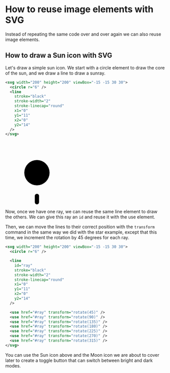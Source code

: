 # How to reuse image elements with SVG

Instead of repeating the same code over and over again we can also reuse image elements.

## How to draw a Sun icon with SVG

Let's draw a simple sun icon. We start with a circle element to draw the core of the sun, and we draw a line to 
draw a sunray.

```svg
<svg width="200" height="200" viewBox="-15 -15 30 30">
  <circle r="6" />
  <line
    stroke="black"
    stroke-width="2"
    stroke-linecap="round"
    x1="0"
    y1="11"
    x2="0"
    y2="14"
  />
</svg>
```

<svg width="200" height="200" viewBox="-15 -15 30 30">
  <circle r="6" />
  <line
    stroke="black"
    stroke-width="2"
    stroke-linecap="round"
    x1="0"
    y1="11"
    x2="0"
    y2="14"
  />
</svg>

Now, once we have one ray, we can reuse the same line element to draw the others. We can give this ray an `id` and 
reuse it with the use element.

Then, we can move the lines to their correct position with the `transform` command in the same way we did with the 
star example, except that this time, we increment the rotation by 45 degrees for each ray.

```svg
<svg width="200" height="200" viewBox="-15 -15 30 30">
  <circle r="6" />

  <line
    id="ray"
    stroke="black"
    stroke-width="2"
    stroke-linecap="round"
    x1="0"
    y1="11"
    x2="0"
    y2="14"
  />

  <use href="#ray" transform="rotate(45)" />
  <use href="#ray" transform="rotate(90)" />
  <use href="#ray" transform="rotate(135)" />
  <use href="#ray" transform="rotate(180)" />
  <use href="#ray" transform="rotate(225)" />
  <use href="#ray" transform="rotate(270)" />
  <use href="#ray" transform="rotate(315)" />
</svg>
```

You can use the Sun icon above and the Moon icon we are about to cover later to create a toggle button that can 
switch between bright and dark modes.
